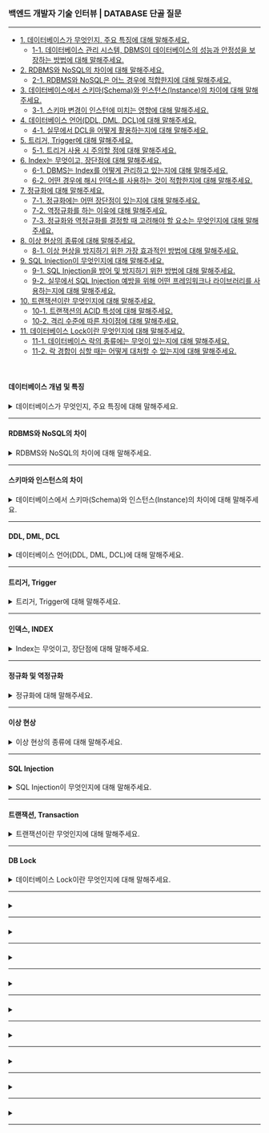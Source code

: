 ### 백엔드 개발자 기술 인터뷰 | DATABASE 단골 질문

---

- [1. 데이터베이스가 무엇인지, 주요 특징에 대해 말해주세요.](#데이터베이스-개념-및-특징)
    - [1-1. 데이터베이스 관리 시스템, DBMS이 데이터베이스의 성능과 안정성을 보장하는 방법에 대해 말해주세요.]()
- [2. RDBMS와 NoSQL의 차이에 대해 말해주세요.](#rdbms와-nosql의-차이)
    - [2-1. RDBMS와 NoSQL은 어느 경우에 적합한지에 대해 말해주세요.]()
- [3. 데이터베이스에서 스키마(Schema)와 인스턴스(Instance)의 차이에 대해 말해주세요.](#스키마와-인스턴스의-차이)
    - [3-1. 스키마 변경이 인스턴에 미치는 영향에 대해 말해주세요.]()
- [4. 데이터베이스 언어(DDL, DML, DCL)에 대해 말해주세요.](#ddl-dml-dcl)
    - [4-1. 실무에서 DCL을 어떻게 활용하는지에 대해 말해주세요.]()
- [5. 트리거, Trigger에 대해 말해주세요.](#트리거-trigger)
    - [5-1. 트리거 사용 시 주의할 점에 대해 말해주세요.]()
- [6. Index는 무엇이고, 장단점에 대해 말해주세요.](#인덱스-index)
    - [6-1. DBMS는 Index를 어떻게 관리하고 있는지에 대해 말해주세요.]()
    - [6-2. 어떤 경우에 해시 인덱스를 사용하는 것이 적합한지에 대해 말해주세요.]()
- [7. 정규화에 대해 말해주세요.](#정규화-및-역정규화)
    - [7-1. 정규화에는 어떤 장단점이 있는지에 대해 말해주세요.]()
    - [7-2. 역정규화를 하는 이유에 대해 말해주세요.]()
    - [7-3. 정규화와 역정규화를 결정할 때 고려해야 할 요소는 무엇인지에 대해 말해주세요.]()
- [8. 이상 현상의 종류에 대해 말해주세요.](#이상-현상)
    - [8-1. 이상 현상을 방지하기 위한 가장 효과적인 방법에 대해 말해주세요.]()
- [9. SQL Injection이 무엇인지에 대해 말해주세요.](#sql-injection)
    - [9-1. SQL Injection을 방어 및 방지하기 위한 방법에 대해 말해주세요.]()
    - [9-2. 실무에서 SQL Injection 예방을 위해 어떤 프레임워크나 라이브러리를 사용하는지에 대해 말해주세요.]()
- [10. 트랜잭션이란 무엇인지에 대해 말해주세요.](#트랜잭션-transaction)
    - [10-1. 트랜잭션의 ACID 특성에 대해 말해주세요.]()
    - [10-2. 격리 수준에 따른 차이점에 대해 말해주세요.]()
- [11. 데이터베이스 Lock이란 무엇인지에 대해 말해주세요.](#db-lock)
    - [11-1. 데이터베이스 락의 종류에는 무엇이 있는지에 대해 말해주세요.]()
    - [11-2. 락 경합이 심할 때는 어떻게 대처할 수 있는지에 대해 말해주세요.]()

<br>

#### 데이터베이스 개념 및 특징

<details>
<summary>데이터베이스가 무엇인지, 주요 특징에 대해 말해주세요.</summary>

- 데이터베이스는 관련 데이터들을 체계적으로 저장, 관리, 검색할 수 있도록 구성한 데이터 집합이다.


- **데이터 독립성**: 데이터 구조 변경 시 애플리케이션에 미치는 영향을 최소화한다.
- **중앙 집중화**: 데이터의 통합 관리 및 보안 강화를 한다.
- **동시서 제어**: 여러 사용자가 동시에 접근해도 데이터 일관성을 유지한다.
- **무결성 보장**: 데이터의 정확성과 일관성을 유지하기 위한 제약 조건이 있다. (PK, FK 등)

<details>
<summary>⁉️ 데이터베이스 관리 시스템, DBMS이 데이터베이스의 성능과 안정성을 보장하는 방법에 대해 말해주세요.</summary>

- DBMS는 인덱싱, 캐싱, 트랜잭션 관리, 백업 및 복구, 동시성 제어 등을 통해 데이터베이스의 성능과 안정성을 보장한다.

</details>

</details>

---

#### RDBMS와 NoSQL의 차이

<details>
<summary>RDBMS와 NoSQL의 차이에 대해 말해주세요.</summary>

- RDBMS는 고정된 스키마와 테이블 기반의 데이터 모델로, SQL을 사용하며 ACID 트랜잭션 보장이 중요할 때 사용한다.
- NoSQL(Not Only SQL)은 스키마가 유연하며 문서, KEY-VALUE, 컬럼형, 그래프 등 다양한 모델을 제공하며, 수평적 확장성이 뛰어나 대용량 데이터 처리에 유리하다.

<details>
<summary>⁉️ RDBMS와 NoSQL은 어느 경우에 적합한지에 대해 말해주세요.</summary>

- 데이터 정합성과 복잡한 JOIN 연산이 필요한 경우는 RDBMS, 빠른 확장성과 유연한 스키마가 요구되면 NoSQL이 적합하다.

</details>

</details>

---

#### 스키마와 인스턴스의 차이

<details>
<summary>데이터베이스에서 스키마(Schema)와 인스턴스(Instance)의 차이에 대해 말해주세요.</summary>

- 스키마는 데이터베이스의 구조 즉, 테이블, 열, 데이터 타입, 관계 등을 정의한 청사진이다.
- 인스턴스는 스키마에 따라 실제 저장된 데이터 집합을 의미한다.

> 스키마가 데이터베이스의 설계도라면, 인스턴스는 설계도를 따라 실제로 저장된 테이블이다.

<details>
<summary>⁉️ 스키마 변경이 인스턴에 미치는 영향에 대해 말해주세요.</summary>

- 스키마 변경은 데이터 구조를 변경하므로, 기존 데이터의 마이그레이션이나 애플리케이션 수정이 필요할 수 있으며, 데이터 무결성 및 접근 방식에 영향을 줄 수 있다.

</details>

</details>

---

#### DDL, DML, DCL

<details>
<summary>데이터베이스 언어(DDL, DML, DCL)에 대해 말해주세요.</summary>

- DDL(Data Definition Language)은 데이터베이스 구조를 정의, 수정, 삭제한다. (CREATE, ALTER, DROP)
- DML(Data Manipulation Language)은 데이터를 조작한다. (SELECT, INSERT, UPDATE, DELETE)
- DCL(Data Control Lanaguage)은 데이터 권한 및 보안 관리를 한다. (COMMIT, ROLLBACK, GRANT, REVOKE)

<details>
<summary>⁉️ 실무에서 DCL을 어떻게 활용하는지에 대해 말해주세요.</summary>

- 권한 관리, 사용자 접근 통제, 감사 기록 등을 통해 보안을 강화한다.

</details>

</details>

---

#### 트리거, Trigger

<details>
<summary>트리거, Trigger에 대해 말해주세요.</summary>

- 트리거는 특정 테이블의 INSERT, DELETE, UPDATE 등 이벤트 발생 시 자동 실행되는 프로시저이다.
- 데이터 무결성 유지, 자동 로그 기록, 복잡한 비즈니스 로직을 실행할 때 사용된다.

<details>
<summary>⁉️ 트리거 사용 시 주의할 점에 대해 말해주세요.</summary>

- 트리거가 과도하게 복잡하거나 중첩되면, 성능 저하 및 디버깅이 어려워질 수 있어 필요한 경우에만 신중히 사용해야 한다.

</details>

</details>

---

#### 인덱스, INDEX

<details>
<summary>Index는 무엇이고, 장단점에 대해 말해주세요.</summary>

- 테이블 전체 스캔(FTS) 대신, 특정 컬럼의 정렬된 자료구조인 B+Tree 또는 해시 테이블을 이용해 빠른 검색을 지원한다.
- 검색, 정렬, 조인 성능을 향상시킬 수 있지만, 데이터 삽입, 수정, 삭제 시 인덱스 갱신 오버헤드가 발생할 수 있으며 추가 저장 공간이 필요하다.

<details>
<summary>⁉️ DBMS는 Index를 어떻게 관리하고 있는지에 대해 말해주세요.</summary>

- B+Tree는 리프 노드를 LinkedList로 연결하여 순차 접근에 유리하며 일반적으로 사용된다.
- 해시 테이블은 시간복잡도 O(1)을 가지지만, 범위 검색에는 부적합하다.

</details>

<br>

<details>
<summary>⁉️ 어떤 경우에 해시 인덱스를 사용하는 것이 적합한지에 대해 말해주세요.</summary>

- 등가 검색에 최적화되어 있어, 부등호(<, >) 조건이 없을 때 사용하는 것이 적합하다.

</details>

</details>

---

#### 정규화 및 역정규화

<details>
<summary>정규화에 대해 말해주세요.</summary>

- 데이터 중복을 최소화하고 이상 현상 예방, 그리고 데이터 무결성 유지를 위해 사용한다.


- 1NF는 각 컬럼이 원자값을 가져야 한다.
- 2NF는 기본 키와 부분 종속을 제거한다.
- 3NF는 이행적 종속을 제거한다.
- BCNF는 모든 결정자가 후보 키가 되어야 한다.

<details>
<summary>⁉️ 정규화에는 어떤 장단점이 있는지에 대해 말해주세요.</summary>

- 정규화는 데이터 중복 제거, 이상 현상 예방, 그리고 유지보수에 용이하다.
- 다만, 지나친 분해로 JOIN 연산이 증가하면서 성능 저하가 될 가능성이 있다.

</details>

<br>

<details>
<summary>⁉️ 역정규화를 하는 이유에 대해 말해주세요.</summary>

- 읽기 작업이 많은 경우를 위해 정규화된 구조의 JOIN 비용을 줄여 성능을 개선하기 위함이다.

</details>

<br>

<details>
<summary>⁉️ 정규화와 역정규화를 결정할 때 고려해야 할 요소는 무엇인지에 대해 말해주세요.</summary>

- 데이터 일관성, 읽기 및 쓰기 비율, 시스템 성능, 그리고 데이터 변경 빈도 등을 종합적으로 고려해야 한다.

</details>

</details>

---

#### 이상 현상

<details>
<summary>이상 현상의 종류에 대해 말해주세요.</summary>

- **삽입 이상**: 데이터 삽입 시 불완전한 정보로 인해 발생하는 문제이다.
- **갱신 이상**: 중복 데이터 수정 시 일부만 수정되어 데이터 모순이 발생하는 문제이다.
- **삭제 이상**: 데이터 삭제 시 의도치 않은 관련 정보까지 삭제되는 문제이다.

<details>
<summary>⁉️ 이상 현상을 방지하기 위한 가장 효과적인 방법에 대해 말해주세요.</summary>

- 정규화를 통해 데이터 중복을 제거하고, 제약 조건을 설정하여 이상 현상을 예방할 수 있다.

</details>

</details>

---

#### SQL Injection

<details>
<summary>SQL Injection이 무엇인지에 대해 말해주세요.</summary>

- 공격자가 악의로 SQL 코드를 삽입하여 데이터베이스를 조작하는 공격 기법이다.

<details>
<summary>⁉️ SQL Injection을 방어 및 방지하기 위한 방법에 대해 말해주세요.</summary>

- 유효하지 않은 입력은 차단한다.
- 쿼리와 데이터를 분리시킨다.
- 미리 정의된 쿼리 형식을 사용한다.
- 데이터베이스 사용자 권한을 최소화한다.

</details>

<br>

<details>
<summary>⁉️ 실무에서 SQL Injection 예방을 위해 어떤 프레임워크나 라이브러리를 사용하는지에 대해 말해주세요.</summary>

- 대부분의 현대 프레임워크는 Prepared Statement를 기본적으로 지원하며, 추가로 ORM을 활용하면 보안성이 강화된다.

</details>

</details>

---

#### 트랜잭션, Transaction

<details>
<summary>트랜잭션이란 무엇인지에 대해 말해주세요.</summary>

- 트랜잭션은 데이터베이스에서 논리적인 작업의 단위로, 하나의 작업을 구성하는 여러 개의 연산이 모두 성공해야 하고, 하나라도 실패하면 전체를 롤백해야 한다.
    - 데이터의 일관성 유지, 장애 발생 시 데이터 무결성 보장, 그리고 여러 사용자가 동시에 작업할 때 데이터 동기화 문제 해결을 위해 필요하다.

<details>
<summary>⁉️ 트랜잭션의 ACID 특성에 대해 말해주세요.</summary>

- 원자성(Atomicity): 트랜잭션 내 연산이 모두 성공하거나, 모두 실패해야 한다.
- 일관성(Consistency): 트랜잭션이 완료된 후에도 데이터베이스는 일관된 상태를 유지해야 한다.
- 격리성(Isolation): 동시에 실행되는 트랜잭션이 서로 영향을 주지 않도록 보장한다.
- 지속성(Durability): 트랜잭션이 커밋된 후에는 장애가 발생해도 변경 사항이 유지된다.

</details>

<br>

<details>
<summary>⁉️ 격리 수준에 따른 차이점에 대해 말해주세요.</summary>

- 격리 수준(Isolation Level)에 따라 동시성(성능)과 데이터 일관성이 달라진다.
    - Read Uncommitted: 커밋되지 않은 데이터 읽기를 허용하지만, Dirty Read가 발생할 수 있다.
    - Read Committed: 커밋된 데이터만 읽기를 허용하지만, Non-repeatable Read가 발생할 수 있다.
    - Repeatable Read: 같은 트랜잭션 내에서 같은 데이터를 읽으면 값이 유지되지만, Phantom Read가 발생할 수 있다.
    - Serializable: 가장 높은 수준의 격리 레벨로 트랜잭션을 직렬화하여 실행하지만, 성능 저하가 발생할 수 있다.

> 격리 수준이 높을수록 데이터 일관성은 강하지만, 동시성(성능)은 낮아진다.

</details>

</details>

---

#### DB Lock

<details>
<summary>데이터베이스 Lock이란 무엇인지에 대해 말해주세요.</summary>

- 트랜잭션 간 순차적 처리를 보장하여 데이터 일관성을 유지하는 기술이다.
- 여러 사용자가 동시에 같은 데이터를 수정할 경우, 충돌을 방지하기 위해 사용된다.

<details>
<summary>⁉️ 데이터베이스 락의 종류에는 무엇이 있는지에 대해 말해주세요.</summary>

- 공유 락(Shared Lock, S Lock): 데이터를 읽기만 가능하고, 여러 트랜잭션이 동시에 읽을 수 있다.
- 배타 락(Exclusive Lock, X Lock): 데이터에 대한 쓰기 연산을 수행할 때 설정하며, 다른 트랜잭션의 접근을 차단한다.

</details>

<br>

<details>
<summary>⁉️ 락 경합이 심할 때는 어떻게 대처할 수 있는지에 대해 말해주세요.</summary>

- 타임아웃 설정을 통해 일정 시간이 지나면 락을 해제하여 교착 상태를 방지한다.
- 락 분할을 통해 테이블 단위가 아닌, 행 또는 페이지 단위로 락을 적용하여 동시성을 높인다.
- 락 순서 일관성 유지를 통해 트랜잭션이 락을 획득하는 순서를 고정하여 교착 상태를 방지한다.

</details>

</details>

---

####       

<details>
<summary></summary>

-

<details>
<summary>⁉️ </summary>

-

</details>

</details>

---

####       

<details>
<summary></summary>

-

<details>
<summary>⁉️ </summary>

-

</details>

</details>

---

####       

<details>
<summary></summary>

-

<details>
<summary>⁉️ </summary>

-

</details>

</details>

---

####       

<details>
<summary></summary>

-

<details>
<summary>⁉️ </summary>

-

</details>

</details>

---

####       

<details>
<summary></summary>

-

<details>
<summary>⁉️ </summary>

-

</details>

</details>

---

####       

<details>
<summary></summary>

-

</details>

---

####       

<details>
<summary></summary>

-

</details>

---

####       

<details>
<summary></summary>

-

</details>

---

####       

<details>
<summary></summary>

-

</details>

---
